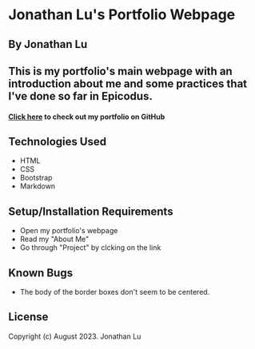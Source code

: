 # Jonathan Lu's Portfolio Webpage

## By Jonathan Lu

## This is my portfolio's main webpage with an introduction about me and some practices that I've done so far in Epicodus.

#### [Click here](https://github.com/jlucoding/portfolio.git) to check out my portfolio on GitHub

## Technologies Used

* HTML
* CSS
* Bootstrap
* Markdown

## Setup/Installation Requirements

* Open my portfolio's webpage
* Read my "About Me"
* Go through "Project" by clcking on the link

## Known Bugs

* The body of the border boxes don't seem to be centered.

## License

Copyright (c) August 2023. Jonathan Lu